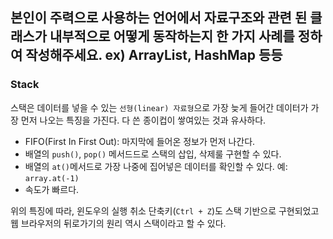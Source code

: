 ## 본인이 주력으로 사용하는 언어에서 자료구조와 관련 된 클래스가 내부적으로 어떻게 동작하는지 한 가지 사례를 정하여 작성해주세요. ex) ArrayList, HashMap 등등

### Stack
스택은 데이터를 넣을 수 있는 `선형(linear) 자료형`으로 가장 늦게 들어간 데이터가 가장 먼저 나오는 특징을 가진다. 다 쓴 종이컵이 쌓여있는 것과 유사하다. 

- FIFO(First In First Out): 마지막에 들어온 정보가 먼저 나간다.
- 배열의 `push()`, `pop()` 메서드드로 스택의 삽입, 삭제룰 구현할 수 있다.
- 배열의 `at()`메서드로 가장 나중에 집어넣은 데이터를 확인할 수 있다. 예: `array.at(-1)`
- 속도가 빠르다.

위의 특징에 따라, 윈도우의 실행 취소 단축키(`Ctrl + Z`)도 스택 기반으로 구현되었고 웹 브라우저의 뒤로가기의 원리 역시 스택이라고 할 수 있다.